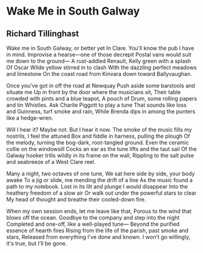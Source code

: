 # Wake Me in South Galway
## Richard Tillinghast
Wake me in South Galway, or better yet
In Clare. You'll know the pub I have in mind.
Improvise a hearse—one of those decrepit
Postal vans would suit me down to the ground—
A rust-addled Renault, Kelly green with a splash
Of Oscar Wilde yellow stirred in to clash
With the dazzling perfect meadows and limestone
On the coast road from Kinvara down toward Ballyvaughan.

Once you've got in off the road at Newquay
Push aside some barstools and situate me
Up in front by the door where the musicians sit,
Their table crowded with pints and a blue teapot,
A pouch of Drum, some rolling papers and tin
Whistles. Ask Charlie Piggott to play a tune
That sounds like loss and Guinness, turf smoke and rain,
While Brenda dips in among the punters like a hedge-wren.

Will I hear it? Maybe not. But I hear it now.
The smoke of the music fills my nostrils, I feel the attuned
Box and fiddle in harness, pulling the plough
Of the melody, turning the bog-dark, root-tangled ground.
Even the ceramic collie on the windowsill
Cocks an ear as the tune lifts and the taut sail
Of the Galway hooker trills wildly in its frame on the wall,
Rippling to the salt pulse and seabreeze of a West Clare reel.

Many a night, two octaves of one tune,
We sat here side by side, your body awake
To a jig or slide, me mending the drift of a line
As the music found a path to my notebook.
Lost in its lilt and plunge I would disappear
Into the heathery freedom of a slow air
Or walk out under the powerful stars to clear
My head of thought and breathe their cooled-down fire.

When my own session ends, let me leave like that,
Porous to the wind that blows off the ocean.
Goodbye to the company and step into the night
Completed and one-off, like a well-played tune—
Beyond the purified essence of hearth fires
Rising from the life of the parish, past smoke and stars,
Released from everything I've done and known.
I won't go willingly, it's true, but I'll be gone.